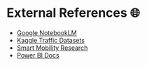 
# External References 🌐

- [Google NotebookLM](https://notebooklm.google/)  
- [Kaggle Traffic Datasets](https://www.kaggle.com/datasets)  
- [Smart Mobility Research](https://arxiv.org/list/cs.AI/recent)  
- [Power BI Docs](https://learn.microsoft.com/power-bi/)  
